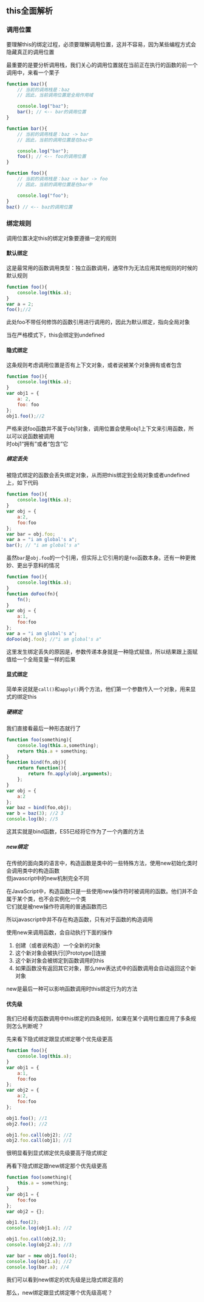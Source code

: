 ## this全面解析

### 调用位置

要理解this的绑定过程，必须要理解调用位置，这并不容易，因为某些编程方式会隐藏真正的调用位置

最重要的是要分析调用栈，我们关心的调用位置就在当前正在执行的函数的前一个调用中，来看一个栗子

```javascript
function baz(){
	// 当前的调用栈是：baz
	// 因此，当前调用位置是全局作用域

	console.log("baz");
	bar(); // <-- bar的调用位置
}

function bar(){
	// 当前的调用栈是：baz -> bar
	// 因此，当前的调用位置是在baz中

	console.log("bar");
	foo(); // <-- foo的调用位置
}

function foo(){
	// 当前的调用栈是：baz -> bar -> foo
	// 因此，当前的调用位置是在bar中

	console.log("foo");
}
baz() // <-- baz的调用位置
```

### 绑定规则

调用位置决定this的绑定对象要遵循一定的规则

#### 默认绑定

这是最常用的函数调用类型：独立函数调用，通常作为无法应用其他规则的时候的默认规则

```javascript
function foo(){
	console.log(this.a);
}
var a = 2;
foo();//2
```
此处foo不带任何修饰的函数引用进行调用的，因此为默认绑定，指向全局对象

当在严格模式下，this会绑定到undefined

#### 隐式绑定

这条规则考虑调用位置是否有上下文对象，或者说被某个对象拥有或者包含

```javascript
function foo(){
	console.log(this.a);
}
var obj1 = {
	a: 2,
	foo: foo
};
obj1.foo();//2
```

严格来说foo函数并不属于obj1对象，调用位置会使用obj1上下文来引用函数，所以可以说函数被调用    
时obj1“拥有”或者“包含”它

##### 绑定丢失

被隐式绑定的函数会丢失绑定对象，从而把this绑定到全局对象或者undefined上，如下代码

```javascript
function foo(){
    console.log(this.a);
}
var obj = {
    a:2,
    foo:foo
};
var bar = obj.foo;
var a = "i am global's a";
bar(); // "i am global's a"
```
虽然`bar`是`obj.foo`的一个引用，但实际上它引用的是`foo`函数本身。还有一种更微妙、更出乎意料的情况

```javascript
function foo(){
    console.log(this.a);
}
function doFoo(fn){
    fn();
}
var obj = {
    a:1,
    foo:foo
};
var a = "i am global's a";
doFoo(obj.foo); //"i am global's a"
```
这里发生绑定丢失的原因是，参数传递本身就是一种隐式赋值，所以结果跟上面赋值给一个全局变量一样的后果

#### 显式绑定

简单来说就是`call()`和`apply()`两个方法，他们第一个参数传入一个对象，用来显式的绑定this

##### 硬绑定

我们直接看最后一种形态就行了

```javascript
function foo(something){
    console.log(this.a,something);
    return this.a + something;
}
function bind(fn,obj){
    return function(){
        return fn.apply(obj,arguments);
    };
}
var obj = {
    a:2
};
var baz = bind(foo,obj);
var b = baz(3); //2 3
console.log(b); //5
```
这其实就是bind函数，ES5已经将它作为了一个内置的方法

##### new绑定

在传统的面向类的语言中，构造函数是类中的一些特殊方法，使用new初始化类时会调用类中的构造函数   
但javascript中的new机制完全不同

在JavaScript中，构造函数只是一些使用new操作符时被调用的函数。他们并不会属于某个类，也不会实例化一个类   
它们就是被new操作符调用的普通函数而已

所以javascript中并不存在构造函数，只有对于函数的构造调用

使用new来调用函数，会自动执行下面的操作

1. 创建（或者说构造）一个全新的对象
2. 这个新对象会被执行[[Prototype]]连接
3. 这个新对象会被绑定到函数调用的this
4. 如果函数没有返回其它对象，那么new表达式中的函数调用会自动返回这个新对象

new是最后一种可以影响函数调用时this绑定行为的方法

#### 优先级

我们已经看完函数调用中this绑定的四条规则，如果在某个调用位置应用了多条规则怎么判断呢？   

先来看下隐式绑定跟显式绑定哪个优先级更高

```javascript
function foo(){
    console.log(this.a);
}
var obj1 = {
    a:1,
    foo:foo
};
var obj2 = {
    a:2,
    foo:foo
};

obj1.foo(); //1
obj2.foo(); //2

obj1.foo.call(obj2); //2
obj2.foo.call(obj1); //1
```
很明显看到显式绑定优先级要高于隐式绑定

再看下隐式绑定跟new绑定那个优先级更高

```javascript
function foo(something){
    this.a = something;
}
var obj1 = {
    foo:foo
};
var obj2 = {};

obj1.foo(2);
console.log(obj1.a); //2

obj1.foo.call(obj2,3);
console.log(obj2.a); //3

var bar = new obj1.foo(4);
console.log(obj1.a); //2
console.log(bar.a); //4
```
我们可以看到new绑定的优先级是比隐式绑定高的

那么，new绑定跟显式绑定哪个优先级高呢？



















